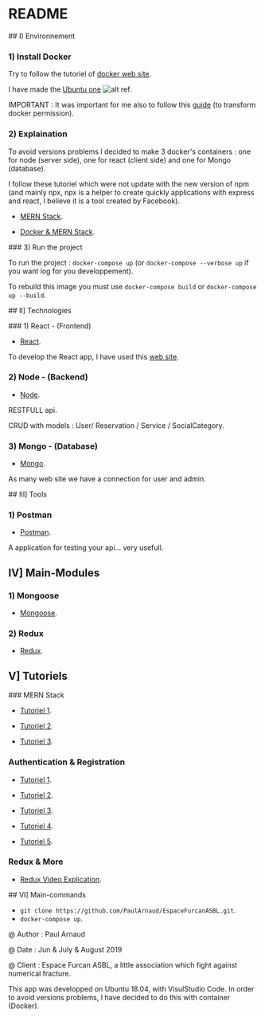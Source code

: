 # README

## I) Environnement

### 1) Install Docker

Try to follow the tutoriel of [docker web site](https://docs.docker.com/install).

I have made the [Ubuntu one](https://docs.docker.com/install/linux/docker-ce/ubuntu/) ![alt ref](https://upload.wikimedia.org/wikipedia/commons/9/94/Ubuntu_logoib.svg).

IMPORTANT : It was important for me also to follow this [guide](https://docs.docker.com/install/linux/linux-postinstall/) (to transform docker permission).

### 2) Explaination

To avoid versions problems I decided to make 3 docker's containers : one for node (server side), one for react (client side) and one for Mongo (database).

I follow these tutoriel which were not update with the new version of npm (and mainly npx, npx is a helper to create quickly applications with express and react, I believe it is a tool created by Facebook).

* [MERN Stack](https://medium.com/free-code-camp/create-a-react-frontend-a-node-express-backend-and-connect-them-together-c5798926047c).

* [Docker & MERN Stack](https://www.freecodecamp.org/news/create-a-fullstack-react-express-mongodb-app-using-docker-c3e3e21c4074/).

### 3) Run the project

To run the project : `docker-compose up` (or `docker-compose --verbose up` if you want log for you developpement).

To rebuild this image you must use `docker-compose build` or `docker-compose up --build`.

## II] Technologies

### 1) React - (Frontend)

* [React](https://reactjs.org).

To develop the React app, I have used this [web site](https://facebook.github.io/create-react-app/docs/getting-started).

### 2) Node - (Backend)

* [Node](https://nodejs.org).

RESTFULL api.

CRUD with models : User/ Reservation / Service / SocialCategory.

### 3) Mongo - (Database)

* [Mongo](https://www.mongodb.com/).

As many web site we have a connection for user and admin.

## III] Tools

### 1) Postman

* [Postman](https://www.getpostman.com/).

A application for testing your api... very usefull.

## IV] Main-Modules

### 1) Mongoose

* [Mongoose](https://mongoosejs.com).

### 2) Redux

* [Redux](https://redux.js.org/).

## V] Tutoriels

### MERN Stack

* [Tutoriel 1](https://medium.com/@axel.marciano/votre-premi%C3%A8re-application-en-react-node-express-mongodb-5ab0dc531091).

* [Tutoriel 2](https://www.freecodecamp.org/news/create-a-fullstack-react-express-mongodb-app-using-docker-c3e3e21c4074/).

* [Tutoriel 3](https://medium.com/free-code-camp/create-a-react-frontend-a-node-express-backend-and-connect-them-together-c5798926047c).

### Authentication & Registration

* [Tutoriel 1](https://medium.com/@faizanv/authentication-for-your-react-and-express-application-w-json-web-tokens-923515826e0).

* [Tutoriel 2](https://www.youtube.com/watch?v=6FOq4cUdH8k).

* [Tutoriel 3](https://blog.bitsrc.io/build-a-login-auth-app-with-mern-stack-part-1-c405048e3669).

* [Tutoriel 4](https://blog.bitsrc.io/build-a-login-auth-app-with-mern-stack-part-2-frontend-6eac4e38ee82).

* [Tutoriel 5](https://blog.bitsrc.io/build-a-login-auth-app-with-the-mern-stack-part-3-react-components-88190f8db718).

### Redux & More

* [Redux Video Explication](https://www.youtube.com/watch?v=93p3LxR9xfM&feature=youtu.be&source=post_page---------------------------).

## VI] Main-commands

* `git clone https://github.com/PaulArnaud/EspaceFurcanASBL.git`.
* `docker-compose up`.

@ Author : Paul Arnaud

@ Date : Jun & July & August 2019

@ Client : Espace Furcan ASBL, a little association which fight against numerical fracture.

This app was developped on Ubuntu 18.04, with VisulStudio Code.
In order to avoid versions problems, I have decided to do this with container (Docker).
